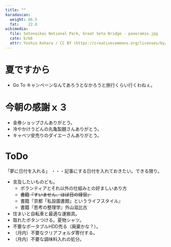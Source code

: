 ```yaml
---
title: ""
karadascan:
  weight: 66.5
  fat:    22.8
wikimedia:
  file: Setonaikai National Park, Great Seto Bridge - panoramio.jpg
  cate: b/b6
  attr: Yoshio Kohara / CC BY (https://creativecommons.org/licenses/by/3.0)
---
```


# 夏ですから

* Go To キャンペーンなんてあろうとなかろうと旅行くらい行くわねぇ。


# 今朝の感謝ｘ３

* 金券ショップさんありがとう。
* 冷やかけうどんの丸亀製麺さんありがとう。
* キャベツ安売りのダイエーさんありがとう。



# ToDo

「夢に日付を入れる」
・・・記事にする日付を入れておきたい。できる限り。


* 言及したいものども。
  * ボランティアとそれ以外の仕組みとの好ましいあり方
  * ~~書籍『すいません、ほぼ日の経営』~~
  * 書籍『京都「私設圖書館」というライフスタイル』
  * 書籍『思考の整理学』外山滋比古
* 住まいと自転車と最適な運搬具。
* 取れたボタンつける。夏物シャツ。
* 不要なポータブルHDD売る（廃棄かな？）。
* （月内）不要なクリアフォルダ寄付する。
* （月内）不要な調味料入れの処分。

